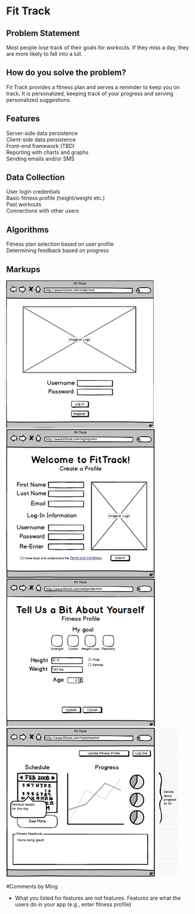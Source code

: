 <h1>Fit Track</h1>

<h2>Problem Statement</h2>
Most people lose track of their goals for workouts. If they miss a day, they are more likely to fall into a lull.

<h2>How do you solve the problem?</h2>
Fit Track provides a fitness plan and serves a reminder to keep you on track. It is personalized, keeping track of your progress and serving personalized suggestions.

<h2>Features</h2>
Server-side data persistence<br/>
Client-side data persistence<br/>
Front-end framework (TBD)<br/>
Reporting with charts and graphs<br/>
Sending emails and/or SMS

<h2>Data Collection</h2>
User login credentials<br/>
Basic fitness profile (height/weight etc.)<br/>
Past workouts<br/>
Connections with other users<br/>

<h2>Algorithms</h2>
Fitness plan selection based on user profile<br/>
Determining feedback based on progress

<h2>Markups</h2>
<img src="MarkupImages/Index.png" alt="index.html markup"/>
<img src="MarkupImages/SignUp.png" alt="singup.html markup"/>
<img src="MarkupImages/Profile.png" alt="profile.html markup"/>
<img src="MarkupImages/Home.png" alt="home.html markup"/>

#Comments by Ming
* What you listed for features are not features.  Features are what the users do in your app (e.g., enter fitness profile)
